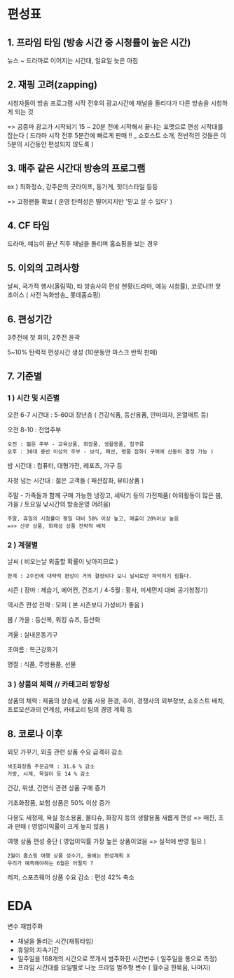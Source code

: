 # 편성표

## 1. 프라임 타임 (방송 시간 중 시청률이 높은 시간)

뉴스 ~ 드라마로 이어지는 시간대, 일요일 늦은 아침

## 2. 재핑 고려(zapping)

시청자들이 방송 프로그램 시작 전후의 광고시간에 채널을 돌리다가 다른 방송을 시청하게 되는 것 

=> 공중파 광고가 시작되기 15 ~ 20분 전에 시작해서 끝나는 포맷으로 편성 시작대를 잡는다 ( 드라마 시작 전후 5분간에 빠르게 판매 !! _ 쇼호스트 소개, 전반적인 것들은 이 5분의 시간동안 편성되지 않도록 )

## 3. 매주 같은 시간대 방송의 프로그램

ex ) 최화정쇼, 강주은의 굿라이프, 동가게, 힛더스타일 등등

=> 고정팬들 확보 ( 운영 탄력성은 떨어지지만 '믿고 살 수 있다' )

## 4. CF 타임

드라마, 예능이 끝난 직후 채널을 돌리며 홈쇼핑을 보는 경우

## 5. 이외의 고려사항

날씨, 국가적 행사(올림픽), 타 방송사의 편성 현황(드라마, 예능 시청률), 코로나!!! 핫 초이스 ( 사전 녹화방송_ 롯데홈쇼핑)

## 6. 편성기간

3주전에 첫 회의, 2주전 윤곽

5~10% 탄력적 편성시간 생성 (10분동안 마스크 반짝 판매)

## 7. 기준별

### 1 ) 시간 및 시즌별

오전 6-7 시간대 :  5-60대 장년층 ( 건강식품, 등산용품, 안마의자, 온열매트 등)

오전 8-10 : 전업주부

```
오전 : 젊은 주부 - 교육상품, 화장품, 생활용품, 침구류
오후 : 30대 중반 이상의 주부 - 보석, 패션, 명품 잡화( 구매에 신중히 결정 가능 )
```

밤 시간대 : 컴퓨터, 대형가전, 레포츠, 가구 등

자정 넘는 시간대 : 젊은 고객들 ( 패션잡화, 뷰티상품 )

주말 - 가족들과 함께 구매 가능한 냉장고, 세탁기 등의 가전제품( 야외활동이 많은 봄, 가을 / 토요일 낮시간의 방송운영 어려음)

```
주말, 휴일의 시청률이 평일 대비 50% 이상 높고, 매출이 20%이상 높음
=>> 신규 상품, 화제성 상품 전략적 배치
```



### 2 ) 계절별

날씨 ( 비오는날 외출할 확률이 낮아지므로 )

```
한계 : 2주전에 대략적 편성이 거의 결정되다 보니 날씨로만 파악하기 힘들다.
```

시즌 ( 장마 : 제습기, 에어컨, 건조기 / 4-5월 : 황사, 미세먼지 대비 공기청정기)

역시즌 편성 전략 : 모피 ( 본 시즌보다 가성비가 좋음 )



봄 / 가을 : 등산복, 워킹 슈즈, 등산화

겨울 : 실내운동기구

초여름 : 복근강화기 



명절 : 식품, 주방용품, 선물 

### 3 ) 상품의 체력 // 카테고리 방향성

상품의 체력 : 제품의 상승세, 상품 사용 환경, 추이, 경쟁사의 외부정보, 쇼호스트 배치, 프로모션과의 연계성, 카테고리 팀의 경영 계획 등



## 8. 코로나 이후

외모 가꾸기, 외출 관련 상품 수요 급격히 감소 

```
색조화장품 주문금액 : 31.6 % 감소
가방, 시계, 목걸이 등 14 % 감소
```

건강, 위생, 간편식 관련 상품 구매 증가

기초화장품, 보험 상품은 50% 이상 증가

다용도 세정제, 욕실 청소용품, 물티슈, 화장지 등의 생활용품 새롭게 편성 => 매진, 초과 판매 ( 영업이익률이 크게 높지 않음 )

여행 상품 편성 중단 ( 영업이익률 가장 높은 상품이었음 => 실적에 반영 필요 )

```
2월이 홈쇼핑 여행 상품 성수기, 올해는 편성계획 X
우리가 예측해야하는 6월은 어떨지 ?
```

레저, 스포츠웨어 상품 수요 감소 : 편성 42% 축소





# EDA

변수 재범주화

* 채널을 돌리는 시간(재핑타임)
* 휴일의 지속기간
* 일주일을 168개의 시간으로 쪼개서 범주화한 시간변수 ( 일주일을 통으로 측정)
* 프라임 시간대를 요일별로 나눈 프라임 범주형 변수 ( 월수금 한묶음, 나머지)